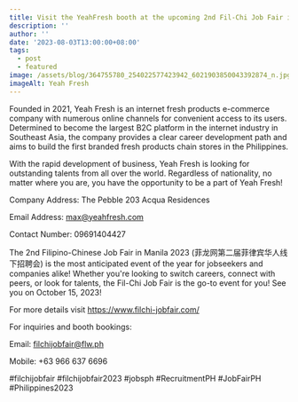 ```yaml
---
title: Visit the YeahFresh booth at the upcoming 2nd Fil-Chi Job Fair in Manila.
description: ''
author: ''
date: '2023-08-03T13:00:00+08:00'
tags:
  - post
  - featured
image: /assets/blog/364755780_254022577423942_6021903850043392874_n.jpg
imageAlt: Yeah Fresh
---
```

Founded in 2021, Yeah Fresh is an internet fresh products e-commerce company with numerous online channels for convenient access to its users. Determined to become the largest B2C platform in the internet industry in Southeast Asia, the company provides a clear career development path and aims to build the first branded fresh products chain stores in the Philippines.



With the rapid development of business, Yeah Fresh is looking for outstanding talents from all over the world. Regardless of nationality, no matter where you are, you have the opportunity to be a part of Yeah Fresh!



Company Address: The Pebble 203 Acqua Residences

Email Address: max@yeahfresh.com

Contact Number: 09691404427



The 2nd Filipino-Chinese Job Fair in Manila 2023 (菲龙网第二届菲律宾华人线下招聘会) is the most anticipated event of the year for jobseekers and companies alike! Whether you're looking to switch careers, connect with peers, or look for talents, the Fil-Chi Job Fair is the go-to event for you! See you on October 15, 2023!



For more details visit <https://www.filchi-jobfair.com/>

For inquiries and booth bookings:

Email: filchijobfair@flw.ph

Mobile: +63 966 637 6696



\#filchijobfair #filchijobfair2023 #jobsph #RecruitmentPH #JobFairPH #Philippines2023
